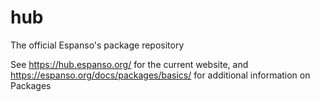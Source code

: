 # hub
The official Espanso's package repository

See https://hub.espanso.org/ for the current website, and https://espanso.org/docs/packages/basics/ for additional information on Packages
